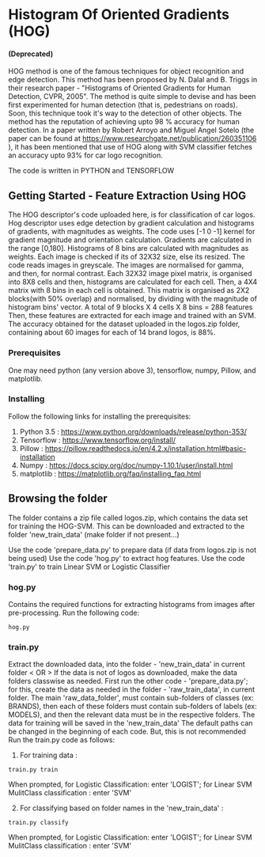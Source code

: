 # Histogram Of Oriented Gradients (HOG)

#### (Deprecated)

HOG method is one of the famous techniques for object recognition and edge detection. This method has been proposed by N. Dalal and B. Triggs in their research paper - "Histograms of Oriented Gradients for Human Detection, CVPR, 2005". The method is quite simple to devise and has been first experimented for human detection (that is, pedestrians on roads). Soon, this technique took it's way to the detection of other objects. The method has the reputation of achieving upto 98 % accuracy for human detection. In a paper written by Robert Arroyo and Miguel Angel Sotelo (the paper can be found at https://www.researchgate.net/publication/260351106 ), it has been mentioned that use of HOG along with SVM classifier fetches an accuracy upto 93% for car logo recognition.

The code is written in PYTHON and TENSORFLOW

## Getting Started - Feature Extraction Using HOG
The HOG descriptor's code uploaded here, is for classification of car logos.
Hog descriptor uses edge detection by gradient calculation and histograms of gradients, with magnitudes as weights.
The code uses [-1 0 -1] kernel for gradient magnitude and orientation calculation. Gradients are calculated in the range [0,180]. Histograms of 8 bins are calculated with magnitudes as weights. Each image is checked if its of 32X32 size, else its resized. The code reads images in greyscale.
The images are normalised for gamma, and then, for normal contrast. Each 32X32 image pixel matrix, is organised into 8X8 cells and then, histograms are calculated for each cell. Then, a 4X4 matrix with 8 bins in each cell is obtained. This matrix is organised as 2X2 blocks(with 50% overlap) and normalised, by dividing with the magnitude of histogram bins' vector. A total of 9 blocks X 4 cells X 8 bins  = 288 features
Then, these features are extracted for each image and trained with an SVM. The accuracy obtained for the dataset uploaded in the logos.zip folder, containing about 60 images for each of 14 brand logos, is 88%.

### Prerequisites
One may need python (any version above 3), tensorflow, numpy, Pillow, and matplotlib.

### Installing
Follow the following links for installing the prerequisites:
1) Python 3.5 : https://www.python.org/downloads/release/python-353/
2) Tensorflow : https://www.tensorflow.org/install/
3) Pillow : https://pillow.readthedocs.io/en/4.2.x/installation.html#basic-installation
4) Numpy : https://docs.scipy.org/doc/numpy-1.10.1/user/install.html
5) matplotlib : https://matplotlib.org/faq/installing_faq.html

## Browsing the folder
The folder contains a zip file called logos.zip, which contains the data set for training the HOG-SVM. This can be downloaded and extracted to the folder 'new_train_data' (make folder if not present...)

Use the code 'prepare_data.py' to prepare data (if data from logos.zip is not being used)
Use the code 'hog.py' to extract hog features.
Use the code 'train.py' to train Linear SVM or Logistic Classifier

### hog.py
Contains the required functions for extracting histograms from images after pre-processing. Run the following code:

```
hog.py
```

### train.py
Extract the downloaded data, into the folder - 'new_train_data' in current folder < OR > If the data is not of logos as downloaded, make the data folders classwise as needed.
First run the other code - 'prepare_data.py'; for this, create the data as needed in the folder - 'raw_train_data', in current folder. The main 'raw_data_folder', must contain sub-folders of classes (ex: BRANDS), then each of these folders must contain sub-folders of labels (ex: MODELS), and then the relevant data must be in the respective folders. The data for training will be saved in the 'new_train_data'
The default paths can be changed in the beginning of each code. But, this is not recommended
Run the train.py code as follows:

1) For training data :
```
train.py train
```
When prompted, for Logistic Classification: enter 'LOGIST'; for Linear SVM MulitClass classification : enter 'SVM'

2) For classifying based on folder names in the 'new_train_data' :
```
train.py classify
```
When prompted, for Logistic Classification: enter 'LOGIST';	for Linear SVM MulitClass classification : enter 'SVM'
